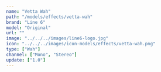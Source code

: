 ```yaml
---
name: "Vetta Wah"
path: "/models/effects/vetta-wah"
brand: "Line 6"
model: "Original"
url: ""
image: "../../../images/line6-logo.jpg"
icon: "../../../images/icon-models/effects/vetta-wah.png"
type: ["Wah"]
channel: ["Mono", "Stereo"]
update: ["1.0"]
---
```

